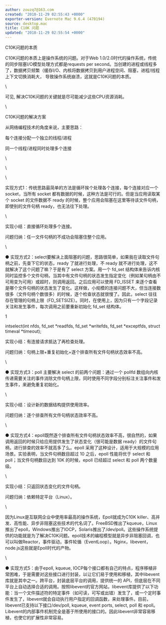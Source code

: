 ```yaml
---
author: zouzq7@163.com
created: "2018-11-29 02:55:43 +0000"
exporter-version: Evernote Mac 9.6.4 (470194)
source: desktop.mac
title: C10K 问题
updated: "2018-11-29 02:55:54 +0000"
---
```


<div>

C10K问题的本质

</div>

<div>

C10K问题的本质上是操作系统的问题。对于Web
1.0/2.0时代的操作系统，传统的同步阻塞I/O模型处理方式都是requests per
second。当创建的进程或线程多了，数据拷贝频繁（缓存I/O、内核将数据拷贝到用户进程空间、阻塞，进程/线程上下文切换消耗大，
导致操作系统崩溃，这就是C10K问题的本质。

</div>

<div>

\

</div>

<div>

可见, 解决C10K问题的关键就是尽可能减少这些CPU资源消耗。

</div>

<div>

\

</div>

<div>

C10K问题的解决方案

</div>

<div>

从网络编程技术的角度来说，主要思路：

</div>

<div>

每个连接分配一个独立的线程/进程

</div>

<div>

同一个线程/进程同时处理多个连接

</div>

<div>

\

</div>

<div>

\

</div>

<div>

\

</div>

<div>

实现方式1：传统思路最简单的方法是循环挨个处理各个连接，每个连接对应一个
socket，当所有 socket
都有数据的时候，这种方法是可行的。但是当应用读取某个 socket 的文件数据不
ready 的时候，整个应用会阻塞在这里等待该文件句柄，即使别的文件句柄
ready，也无法往下处理。

</div>

<div>

\

</div>

<div>

实现小结：直接循环处理多个连接。

</div>

<div>

问题归纳：任一文件句柄的不成功会阻塞住整个应用。

</div>

<div>

\

</div>

<div>

●
实现方式2：select要解决上面阻塞的问题，思路很简单，如果我在读取文件句柄之前，先查下它的状态，ready
了就进行处理，不 ready 就不进行处理，这不就解决了这个问题了嘛？于是有了
select 方案。用一个 fd_set
结构体来告诉内核同时监控多个文件句柄，当其中有文件句柄的状态发生指定变化（例如某句柄由不可用变为可用）或超时，则调用返回。之后应用可以使用
FD_ISSET
来逐个查看是哪个文件句柄的状态发生了变化。这样做，小规模的连接问题不大，但当连接数很多（文件句柄个数很多）的时候，逐个检查状态就很慢了。因此，select
往往存在管理的句柄上限（FD_SETSIZE）。同时，在使用上，因为只有一个字段记录关注和发生事件，每次调用之前要重新初始化
fd_set 结构体。

</div>

<div>

1

</div>

<div>

intselect(int nfds, fd_set \*readfds, fd_set \*writefds, fd_set
\*exceptfds, struct timeval \*timeout);

</div>

<div>

实现小结：有连接请求抵达了再检查处理。

</div>

<div>

问题归纳：句柄上限+重复初始化+逐个排查所有文件句柄状态效率不高。

</div>

<div>

\

</div>

<div>

● 实现方式3：poll 主要解决 select 的前两个问题：通过一个 pollfd
数组向内核传递需要关注的事件消除文件句柄上限，同时使用不同字段分别标注关注事件和发生事件，来避免重复初始化。

</div>

<div>

\

</div>

<div>

实现小结：设计新的数据结构提供使用效率。

</div>

<div>

问题归纳：逐个排查所有文件句柄状态效率不高。

</div>

<div>

\

</div>

<div>

●
实现方式4：epoll既然逐个排查所有文件句柄状态效率不高，很自然的，如果调用返回的时候只给应用提供发生了状态变化（很可能是数据
ready）的文件句柄，进行排查的效率不就高多了么。epoll
采用了这种设计，适用于大规模的应用场景。实验表明，当文件句柄数目超过 10
之后，epoll 性能将优于 select 和 poll；当文件句柄数目达到 10K
的时候，epoll 已经超过 select 和 poll 两个数量级。

</div>

<div>

\

</div>

<div>

实现小结：只返回状态变化的文件句柄。

</div>

<div>

问题归纳：依赖特定平台（Linux）。

</div>

<div>

\

</div>

<div>

因为Linux是互联网企业中使用率最高的操作系统，Epoll就成为C10K
killer、高并发、高性能、异步非阻塞这些技术的代名词了。FreeBSD推出了kqueue，Linux推出了epoll，Windows推出了IOCP，Solaris推出了/dev/poll。这些操作系统提供的功能就是为了解决C10K问题。epoll技术的编程模型就是异步非阻塞回调，也可以叫做Reactor，事件驱动，事件轮循（EventLoop）。Nginx，libevent，node.js这些就是Epoll时代的产物。

</div>

<div>

\

</div>

<div>

● 实现方式5：由于epoll, kqueue,
IOCP每个接口都有自己的特点，程序移植非常困难，于是需要对这些接口进行封装，以让它们易于使用和移植，其中libevent库就是其中之一。跨平台，封装底层平台的调用，提供统一的
API，但底层在不同平台上自动选择合适的调用。按照libevent的官方网站，libevent库提供了以下功能：当一个文件描述符的特定事件（如可读，可写或出错）发生了，或一个定时事件发生了，libevent就会自动执行用户指定的回调函数，来处理事件。目前，libevent已支持以下接口/dev/poll,
kqueue, event ports, select, poll 和
epoll。Libevent的内部事件机制完全是基于所使用的接口的。因此libevent非常容易移植，也使它的扩展性非常容易。

</div>
